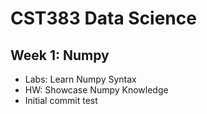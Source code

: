 # CST383 Data Science

## Week 1: Numpy

- Labs: Learn Numpy Syntax
- HW: Showcase Numpy Knowledge
- Initial commit test
